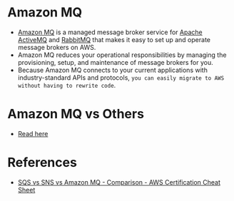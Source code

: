 # Amazon MQ
- [Amazon MQ](https://aws.amazon.com/amazon-mq) is a managed message broker service for [Apache ActiveMQ](https://github.com/Anshul619/HLD-System-Designs/blob/main/2_MessageBrokersEDA/ActiveMQ.md) and [RabbitMQ](https://github.com/Anshul619/HLD-System-Designs/blob/main/2_MessageBrokersEDA/RabbitMQ.md) that makes it easy to set up and operate message brokers on AWS.
- Amazon MQ reduces your operational responsibilities by managing the provisioning, setup, and maintenance of message brokers for you.
- Because Amazon MQ connects to your current applications with industry-standard APIs and protocols, `you can easily migrate to AWS without having to rewrite code`.

# Amazon MQ vs Others
- [Read here](https://github.com/Anshul619/HLD-System-Designs/blob/main/2_MessageBrokersEDA/KafkaVsRabbitMQVsSQSVsSNS.md)

# References
- [SQS vs SNS vs Amazon MQ - Comparison - AWS Certification Cheat Sheet](https://cloud.in28minutes.com/aws-certification-sqs-vs-sns-vs-amazon-mq)